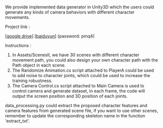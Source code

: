 We provide implemented data generator in Unity3D which the users could generate any kinds of camera behaviors with different character movements.

Project link : 

[[google drive](https://drive.google.com/file/d/1i6l2gK2VrRoHX_ivf_DngxNcemdSTxca/view?usp=sharing)] [[baiduyun](https://pan.baidu.com/s/1PJRy2EoMEjQf25EFnMqUFw)] (password: pmq4)



Instructions :

1. In Assets/ScenesII, we have 30 scenes with different character movement path, you could also design your own character path with the Path object in each scene.
2. The Randomize Animation.cs script attached to PlayerA could be used to add noise to character joints, which could be used to increase the training robustness.
3. The Camera Control.cs script attached to Main Camera is used to control camera and generate dataset, in each frame, the code will output the screen position and 3D position of each joints.



data_processing.py could extract the proposed character features and camera features from generated scene file, if you want to use other scenes, remember to update the corresponding skeleton name in the function 'extract_txt'.